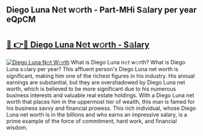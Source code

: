 ## Diego Luna N𝚎t w𝚘rth - Part-MHi S𝚊lary per year eQpCM

# <h2><a href="http://gc3lxj.nevu.top/?p=Diego+Luna">🔗 👉🔴 Diego Luna N𝚎t w𝚘rth - S𝚊lary</a></h2>

[![Diego Luna N𝚎t W𝚘rth](https://i.imgur.com/Oavwk0R.jpeg)](http://gc3lxj.nevu.top/?p=Diego+Luna)
What is Diego Luna n𝚎t w𝚘rth? What is Diego Luna s𝚊lary per year?
This affluent person's Diego Luna net worth is significant, making him one of the richest figures in his industry. His annual earnings are substantial, but they are overshadowed by Diego Luna net worth, which is believed to be more significant due to his numerous business interests and valuable real estate holdings. With a Diego Luna net worth that places him in the uppermost tier of wealth, this man is famed for his business savvy and financial prowess. This rich individual, whose Diego Luna net worth is in the billions and who earns an impressive salary, is a prime example of the force of commitment, hard work, and financial wisdom.
